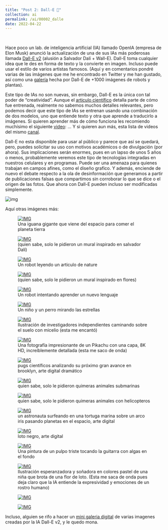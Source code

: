 ```yaml
---
title: "Post 2: Dall-E 🎨"
collection: ai
permalink: /ai/00002_dalle
date: 2022-04-22
---
```


&nbsp;

Hace poco un lab. de inteligencia artificial (IA) llamado OpenIA (empresa de Elon Musk) anunció la actualización de una de sus IAs más poderosas llamada [Dall-E v2](https://openai.com/dall-e-2/) (alusión a Salvador Dalí + Wall-E). Dall-E toma cualquier idea que le des en forma de texto y la convierte en imagen. Incluso puede usar el estilo de varios artistas famosos. (Aquí y en comentarios pondré varias de las imágenes que me he encontrado en Twitter y me han gustado, así como una [galería](https://archive.org/details/1111101000-robots) hecha por Dall-E de +1000 imágenes de robots y plantas). 

Este tipo de IAs no son nuevas, sin embargo, Dall-E es la única con tal poder de “creatividad”. Aunque el [articulo científico](https://cdn.openai.com/papers/dall-e-2.pdf) detalla parte de cómo fue entrenada, realmente no sabemos muchos   detalles relevantes, pero podemos decir que este tipo de IAs se entrenan usando una combinación de dos modelos, uno que entiende texto y otra que aprende a traducirlo a imágenes.   Si quieren aprender más de cómo funciona les recomiendo muchísimo el siguiente [video](https://youtu.be/nqXn1JSEHGo):  ... Y si quieren aun más, esta lista de videos del mismo [canal](https://twitter.com/DotCSV/status/1511852033673945090).  

Dall-E no esta disponible para usar al público y parece que así se quedará, pero, puedes solicitar su uso con motivos académicos o de divulgación (por ahora). Sus implicaciones serán enormes, pues en un lapso de unos 5 años o menos, probablemente veremos este tipo de tecnologías integradas en nuestros celulares y en programas. Puede ser una amenaza para quienes trabajan en campos afines, como el diseño grafico. Y además, enciende de nuevo el debate respecto a la ola de desinformación que generamos a partir de publicaciones falsas que compartimos sin corroborar lo que se dice o el origen de las fotos. Que ahora con Dall-E pueden incluso ser modificadas simplemente.

![img](/images/ai/00002_1.jpg)

Aquí otras imágenes más:

<figure>
  <a href="/images/ai/00002_2.jpg">
  <img src="/images/ai/00002_2.jpg" alt = "IMG" />
    </a>
  <figcaption>Una iguana gigante que viene del espacio para comer el planeta tierra</figcaption>
</figure>

<figure>
  <a href="/images/ai/00002_3.jpg">
  <img src="/images/ai/00002_3.jpg" alt = "IMG" />
    </a>
  <figcaption> (quien sabe, solo le pidieron un mural inspirado en salvador Dalí)</figcaption>
</figure>

<figure>
  <a href="/images/ai/00002_4.jpg">
  <img src="/images/ai/00002_4.jpg" alt = "IMG" />
    </a>
  <figcaption>Un robot leyendo un articulo de nature</figcaption>
</figure>

<figure>
  <a href="/images/ai/00002_5.jpg">
  <img src="/images/ai/00002_5.jpg" alt = "IMG" />
    </a>
  <figcaption>(quien sabe, solo le pidieron un mural inspirado en flores)</figcaption>
</figure>

<figure>
  <a href="/images/ai/00002_6.jpg">
  <img src="/images/ai/00002_6.jpg" alt = "IMG" />
    </a>
  <figcaption>Un robot intentando aprender un nuevo lenguaje</figcaption>
</figure>

<figure>
  <a href="/images/ai/00002_7.jpg">
  <img src="/images/ai/00002_7.jpg" alt = "IMG" />
    </a>
  <figcaption>Un niño y un perro mirando las estrellas</figcaption>
</figure>

<figure>
  <a href="/images/ai/00002_8.jpg">
  <img src="/images/ai/00002_8.jpg" alt = "IMG" />
    </a>
  <figcaption>Ilustración de investigadores independientes caminando sobre el suelo con micelio (esta me encantó)</figcaption>
</figure>

<figure>
  <a href="/images/ai/00002_9.jpg">
  <img src="/images/ai/00002_9.jpg" alt = "IMG" />
    </a>
  <figcaption>Una fotografía impresionante de un Pikachu con una capa, 8K HD, increíblemente detallada (esta me saco de onda)</figcaption>
</figure>

<figure>
  <a href="/images/ai/00002_10.jpg">
  <img src="/images/ai/00002_10.jpg" alt = "IMG" />
    </a>
  <figcaption>pugs científicos analizando su próximo gran avance en brooklyn, arte digital dramático</figcaption>
</figure>

<figure>
  <a href="/images/ai/00002_11.jpg">
  <img src="/images/ai/00002_11.jpg" alt = "IMG" />
    </a>
  <figcaption>quien sabe, solo le pidieron quimeras animales submarinas</figcaption>
</figure>

<figure>
  <a href="/images/ai/00002_12.jpg">
  <img src="/images/ai/00002_12.jpg" alt = "IMG" />
    </a>
  <figcaption>quien sabe, solo le pidieron quimeras animales con helicopteros</figcaption>
</figure>

<figure>
  <a href="/images/ai/00002_13.jpg">
  <img src="/images/ai/00002_13.jpg" alt = "IMG" />
    </a>
  <figcaption>un astronauta surfeando en una tortuga marina sobre un arco iris pasando planetas en el espacio, arte digital</figcaption>
</figure>

<figure>
  <a href="/images/ai/00002_14.jpg">
  <img src="/images/ai/00002_14.jpg" alt = "IMG" />
    </a>
  <figcaption>loto negro, arte digital</figcaption>
</figure>

<figure>
  <a href="/images/ai/00002_15.jpg">
  <img src="/images/ai/00002_15.jpg" alt = "IMG" />
    </a>
  <figcaption>Una pintura de un pulpo triste tocando la guitarra con algas en el fondo</figcaption>
</figure>

<figure>
  <a href="/images/ai/00002_16.jpg">
  <img src="/images/ai/00002_16.jpg" alt = "IMG" />
    </a>
  <figcaption>Ilustración esperanzadora y soñadora en colores pastel de una niña que brota de una flor de loto. (Esta me saca de onda pues deja claro que la IA entiende la expresividad y emociones de un rostro humano)</figcaption>
</figure>

<figure>
  <a href="/images/ai/00002_17.jpg">
  <img src="/images/ai/00002_17.jpg" alt = "IMG" />
    </a>
  <figcaption></figcaption>
</figure>

<figure>
  <a href="/images/ai/00002_18.jpg">
  <img src="/images/ai/00002_18.jpg" alt = "IMG" />
    </a>
  <figcaption></figcaption>
</figure>

Incluso, alguien se rifo a hacer un [mini galeria digital](https://www.spatial.io/s/merzDALLEum-625fed192ce7250001cc16ee?share=6035801166881251211&) de varias imagenes creadas por la IA Dall-E v2, y le quedo mona.
